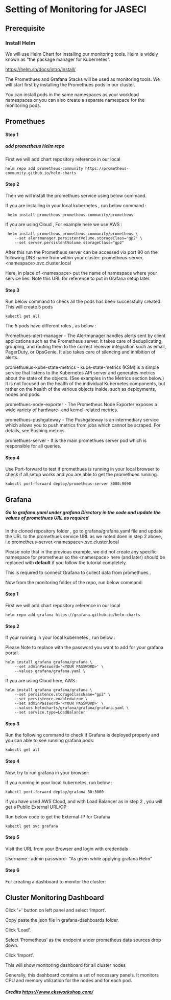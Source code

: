 # Setting of Monitoring for JASECI #


## Prerequisite ##

### Install Helm  ###

We will use Helm Chart for installing our monitoring tools. Helm is widely known as "the package manager for Kubernetes".

https://helm.sh/docs/intro/install/


The Promethues and Grafana Stacks will be used as monitoring tools. We will start first by installing the Promethues pods in our cluster.

You can install pods in the same namespaces as your workload namespaces or you can also create a separate namespace for the monitoring pods.


## Promethues ##

#### Step 1 ####

##### add prometheus Helm repo  ####

First we will add chart repository reference in our local

```console
helm repo add prometheus-community https://prometheus-community.github.io/helm-charts
```

#### Step 2 ####

Then we will install the promethues service using below command.

If you are installing in your local kubernetes , run below command :

```console
 helm install prometheus prometheus-community/prometheus
```

If you are using Cloud , For example here we use AWS :

```console
 helm install prometheus prometheus-community/prometheus \
    --set alertmanager.persistentVolume.storageClass="gp2" \
    --set server.persistentVolume.storageClass="gp2"
```

After this run the Prometheus server can be accessed via port 80 on the following DNS name from within your cluster:
prometheus-server.\<namespace\>.svc.cluster.local

Here, in place of \<namespace\> put the name of namespace where your service lies. Note this URL for reference to put in Grafana setup later.

#### Step 3 ####

Run below command to check all the pods has been successfully created. This will create 5 pods

```console
kubectl get all
```


The 5 pods have different roles , as below :

Promethues-alert-manager - The Alertmanager handles alerts sent by client applications such as the Prometheus server. It takes care of deduplicating, grouping, and routing them to the correct receiver integration such as email, PagerDuty, or OpsGenie. It also takes care of silencing and inhibition of alerts.

promethueus-kube-state-metrics - kube-state-metrics (KSM) is a simple service that listens to the Kubernetes API server and generates metrics about the state of the objects. (See examples in the Metrics section below.) It is not focused on the health of the individual Kubernetes components, but rather on the health of the various objects inside, such as deployments, nodes and pods.

promethues-node-exporter - The Prometheus Node Exporter exposes a wide variety of hardware- and kernel-related metrics.

promethues-pushgateway - The Pushgateway is an intermediary service which allows you to push metrics from jobs which cannot be scraped. For details, see Pushing metrics.

promethues-server - It is the main promethues server pod which is responsible for all queries.


#### Step 4 ####

Use Port-forward to test if promethues is running in your local browser to check if all setup works and you are able to get the promethues running.

```console
kubectl port-forward deploy/prometheus-server 8080:9090
```




## Grafana ##


##### Go to grafana.yaml under grafana  Directory in the code and update the values of promethues URL as required #####

In the cloned repository folder , go to grafana/grafana.yaml file and update the URL to the promethues service URL as we noted doen in step 2 above, i.e prometheus-server.\<namespace\>.svc.cluster.local

Please note that in the previous example, we did not create any specific namespace for prometheus so the \<namespace\> here (and later) should be replaced with **default** if you follow the tutorial completely.

This is required to connect Grafana to collect data from promethues .

Now from the monitoring folder of the repo, run below command:


#### Step 1 ####

First we will add chart repository reference in our local

```console
helm repo add grafana https://grafana.github.io/helm-charts
```


#### Step 2 ####

If your running in your local kubernetes , run below :

Please Note to replace <YOUR PASSWORD> with the password you want to add for your grafana portal.

```console
helm install grafana grafana/grafana \
    --set adminPassword='<YOUR PASSWORD>' \
    --values grafana/grafana.yaml \
```
If you are using Cloud here, AWS :

```console
helm install grafana grafana/grafana \
    --set persistence.storageClassName="gp2" \
    --set persistence.enabled=true \
    --set adminPassword='<YOUR PASSWORD>' \
    --values helmcharts/grafana/grafana/grafana.yaml \
    --set service.type=LoadBalancer
```




#### Step 3 ####

Run the following command to check if Grafana is deployed properly and you can able to see running grafana pods:

```console
kubectl get all
```

#### Step 4 ####

Now, try to run grafana in your browser:

If you running in your local kubernetes, run below :

```console
kubectl port-forward deploy/grafana 80:3000
```


if you have used AWS Cloud, and with Load Balancer as in step 2 , you will get a Public External URL/OP


Run below code to get the External-IP for Grafana

```console
kubectl get svc grafana
```

#### Step 5 ####

Visit the URL from your Browser and login with credentials

Username : admin
password- "As given while applying grafana Helm"

#### Step 6 ####

For creating a dashboard to monitor the cluster:

## Cluster Monitoring Dashboard ##

Click '+' button on left panel and select ‘Import’.

Copy paste the json file in grafana-dashboards folder. 

Click ‘Load’.

Select ‘Prometheus’ as the endpoint under prometheus data sources drop down.

Click ‘Import’.

This will show monitoring dashboard for all cluster nodes

Generally, this dashboard contains a set of necessary panels. It monitors CPU and memory utilization for the nodes and for each pod. 

##### Credits https://www.eksworkshop.com/
